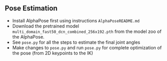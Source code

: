 ## Pose Estimation 

- Install AlphaPose first using instructions `AlphaPoseREADME.md`
- Download the pretrained model  `multi_domain_fast50_dcn_combined_256x192.pth` from the model zoo of the AlphaPose. 
- See `pose.py` for all the steps to estimate the final joint angles
- Make changes to `pose.py` and run `pose.py` for complete optimization of the pose (from 2D keypoints to the IK)